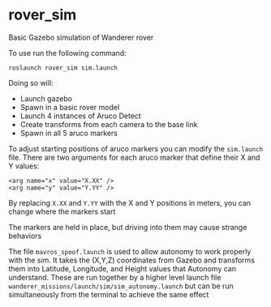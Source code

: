 # rover_sim
Basic Gazebo simulation of Wanderer rover

To use run the following command:

`roslaunch rover_sim sim.launch`

Doing so will:
* Launch gazebo 
* Spawn in a basic rover model
* Launch 4 instances of Aruco Detect
* Create transforms from each camera to the base link
* Spawn in all 5 aruco markers

To adjust starting positions of aruco markers you can modify the `sim.launch` file. There are two arguments for each aruco marker that define
their X and Y values:

```
<arg name="x" value="X.XX" />
<arg name="y" value="Y.YY" />
```

By replacing `X.XX` and `Y.YY` with the X and Y positions in meters, you can change where the markers start

The markers are held in place, but driving into them may cause strange behaviors

The file `mavros_spoof.launch` is used to allow autonomy to work properly with the sim. It takes the (X,Y,Z) coordinates from Gazebo and
transforms them into Latitude, Longitude, and Height values that Autonomy can understand. These are run together by a higher level launch file
`wanderer_missions/launch/sim/sim_autonomy.launch` but can be run simultaneously from the terminal to achieve the same effect
